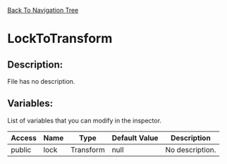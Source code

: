 [Back To Navigation Tree](https://wesleywh.github.io/GameDevRepo/docs/navigation.html)
# LockToTransform

## Description:
File has no description.

## Variables:
List of variables that you can modify in the inspector.

|Access|Name|Type|Default Value|Description|
|---|---|---|---|---|
|public|lock|Transform|null|No description.|
